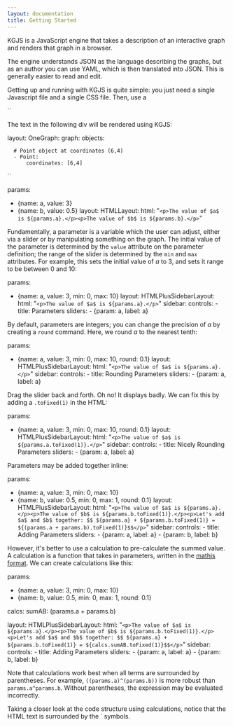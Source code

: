 ```yaml
---
layout: documentation
title: Getting Started
---
```


KGJS is a JavaScript engine that takes a description of an interactive graph and renders that graph in a browser.

The engine understands JSON as the language describing the graphs, but as an author you can use YAML, which is then translated into JSON. This is generally easier to read and edit.

Getting up and running with KGJS is quite simple: you just need a single Javascript file and a single CSS file. Then, use a

``
<!DOCTYPE html>
<html>
<head>
    <meta charset="utf-8">
    <title>Hello World</title>
    <link rel="stylesheet" type="text/css" href="https://cmakler.github.io/kgjs/css/kg.0.2.0.css">
    <script src="https://cmakler.github.io/kgjs/js/kg.0.2.0.js"></script>
</head>
<body>

The text in the following div will be rendered using KGJS:

<div class="kg-container">

layout:
  OneGraph:
    graph:
      objects:

      # Point object at coordinates (6,4)
      - Point:
          coordinates: [6,4]

</div>

</body>
</html>


``



<div width="800" height="210" class="codePreview">

params:
- {name: a, value: 3}
- {name: b, value: 0.5}
layout:
  HTMLLayout:
    html: "`<p>The value of $a$ is ${params.a}.</p><p>The value of $b$ is ${params.b}.</p>`"


</div>

Fundamentally, a parameter is a variable which the user can adjust, either via a slider or by manipulating something on the graph. The initial value of the parameter is determined by the `value` attribute on the parameter definition; the range of the slider is determined by the `min` and `max` attributes. For example, this sets the initial value of _a_ to 3, and sets it range to be between 0 and 10:

<div width="800" height="210" class="codePreview">
	
params:
- {name: a, value: 3, min: 0, max: 10}
layout:
  HTMLPlusSidebarLayout:
    html: "`<p>The value of $a$ is ${params.a}.</p>`"
    sidebar:
      controls:
      - title: Parameters
        sliders:
        - {param: a, label: a}


</div>

By default, parameters are integers; you can change the precision of _a_ by creating a `round` command. Here, we round _a_ to the nearest tenth:

<div width="800" height="210" class="codePreview">
	
params:
- {name: a, value: 3, min: 0, max: 10, round: 0.1}
layout:
  HTMLPlusSidebarLayout:
    html: "`<p>The value of $a$ is ${params.a}.</p>`"
    sidebar:
      controls:
      - title: Rounding Parameters
        sliders:
        - {param: a, label: a}

</div>

Drag the slider back and forth. Oh no! It displays badly. We can fix this by adding a `.toFixed(1)` in the HTML: 

<div width="800" height="210" class="codePreview">
	
params:
- {name: a, value: 3, min: 0, max: 10, round: 0.1}
layout:
  HTMLPlusSidebarLayout:
    html: "`<p>The value of $a$ is ${params.a.toFixed(1)}.</p>`"
    sidebar:
      controls:
      - title: Nicely Rounding Parameters
        sliders:
        - {param: a, label: a}
</div>

Parameters may be added together inline: 

<div width="800" height="320" class="codePreview">

params:
- {name: a, value: 3, min: 0, max: 10}
- {name: b, value: 0.5, min: 0, max: 1, round: 0.1}
layout:
  HTMLPlusSidebarLayout:
    html: "`<p>The value of $a$ is ${params.a}.</p><p>The value of $b$ is ${params.b.toFixed(1)}.</p><p>Let's add $a$ and $b$ together: $$ ${params.a} + ${params.b.toFixed(1)} = ${(params.a + params.b).toFixed(1)}$$</p>`"
    sidebar:
      controls:
      - title: Adding Parameters
        sliders:
        - {param: a, label: a}
        - {param: b, label: b}

</div>

However, it's better to use a calculation to pre-calculate the summed value. A calculation is a function that takes in parameters, written in the [mathjs format](https://mathjs.org). We can create calculations like this: 

<div width="800" height="320" class="codePreview">
	
params:
- {name: a, value: 3, min: 0, max: 10}
- {name: b, value: 0.5, min: 0, max: 1, round: 0.1}

calcs:
  sumAB: (params.a + params.b)

layout:
  HTMLPlusSidebarLayout:
    html: "`<p>The value of $a$ is ${params.a}.</p><p>The value of $b$ is ${params.b.toFixed(1)}.</p><p>Let's add $a$ and $b$ together: $$ ${params.a} + ${params.b.toFixed(1)} = ${calcs.sumAB.toFixed(1)}$$</p>`"
    sidebar:
      controls:
      - title: Adding Parameters
        sliders:
        - {param: a, label: a}
        - {param: b, label: b}

</div>

Note that calculations work best when all terms are surrounded by parentheses. For example, `((params.a)^(params.b))` is more robust than `params.a^params.b`. Without parentheses, the expression may be evaluated incorrectly. 

Taking a closer look at the code structure using calculations, notice that the HTML text is surrounded by the \` symbols.




